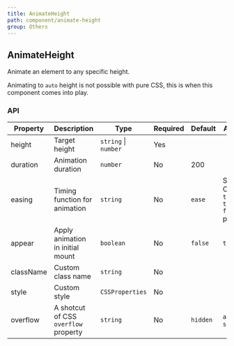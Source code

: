 ```yaml
---
title: AnimateHeight
path: component/animate-height
group: Others
---
```


## AnimateHeight

Animate an element to any specific height.

Animating to `auto` height is not possible with pure CSS, this is when this component comes into play.

### API

| Property  | Description                          | Type                 | Required | Default  | Alternative                                         |
| --------- | ------------------------------------ | -------------------- | -------- | -------- | --------------------------------------------------- |
| height    | Target height                        | `string` \| `number` | Yes      |          |                                                     |
| duration  | Animation duration                   | `number`             | No       | 200      |                                                     |
| easing    | Timing function for animation        | `string`             | No       | `ease`   | Same as CSS's `transition-timing-function` property |
| appear    | Apply animation in initial mount     | `boolean`            | No       | `false`  | `true`                                              |
| className | Custom class name                    | `string`             | No       |          |                                                     |
| style     | Custom style                         | `CSSProperties`      | No       |          |                                                     |
| overflow  | A shotcut of CSS `overflow` property | `string`             | No       | `hidden` | `auto` \| `scroll`                                  |
